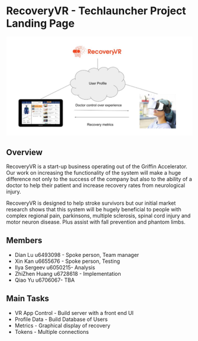 # RecoveryVR - Techlauncher Project Landing Page
![image](https://github.com/cc33qq/recoveryVR/blob/master/pic/head-pic.PNG)
## Overview
RecoveryVR is a start-up business operating out of the Griffin Accelerator. Our work on increasing the functionality of the system will make a huge difference not only to the success of the company but also to the ability of a doctor to help their patient and increase recovery rates from neurological injury. 

RecoveryVR is designed to help stroke survivors but our initial market research shows that this system will be hugely beneficial to people with complex regional pain, parkinsons, multiple sclerosis, spinal cord injury and motor neuron disease. Plus assist with fall prevention and phantom limbs. 
## Members
- Dian Lu u6493098 - Spoke person, Team manager
- Xin Kan u6655676 - Spoke person, Testing
- Ilya Sergeev u6050215- Analysis
- ZhiZhen Huang u6728618 - Implementation
- Qiao Yu u6706067- TBA
## Main Tasks
- VR App Control - Build server with a front end UI
- Profile Data - Build Database of Users
- Metrics - Graphical display of recovery
- Tokens - Multiple connections


